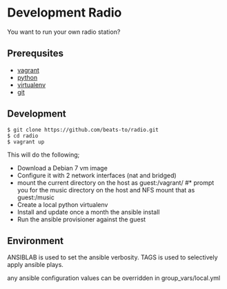 Development Radio
=================

You want to run your own radio station?

Prerequsites
------------

* [vagrant](http://vagrantup.com/)
* [python](https://www.python.org/)
* [virtualenv](https://virtualenv.pypa.io/en/latest/installation.html)
* [git](http://git-scm.com/)

Development
-----------

```
$ git clone https://github.com/beats-to/radio.git
$ cd radio
$ vagrant up
```

This will do the following;

* Download a Debian 7 vm image
* Configure it with 2 network interfaces (nat and bridged)
* mount the current directory on the host as guest:/vagrant/
#* prompt you for the music directory on the host and NFS mount that as guest:/music
* Create a local python virtualenv
* Install and update once a month the ansible install
* Run the ansible provisioner against the guest

Environment
-----------

ANSIBLAB is used to set the ansible verbosity.
TAGS is used to selectively apply ansible plays.

any ansible configuration values can be overridden in group_vars/local.yml



